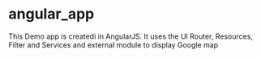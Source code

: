 # angular_app
This Demo app is createdi in AngularJS. It uses the UI Router, Resources, Filter and Services and external module to display Google map
